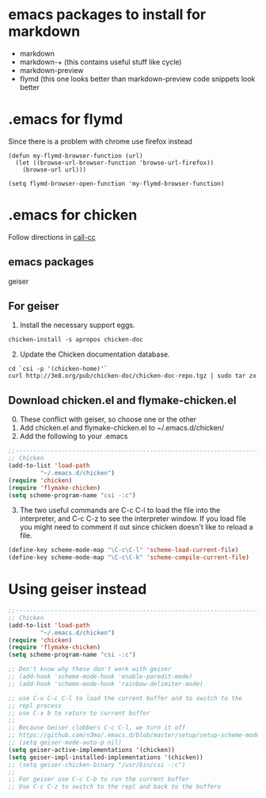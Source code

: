 # emacs packages to install for markdown

- markdown
- markdown-+ (this contains useful stuff like cycle)
- markdown-preview
- flymd (this one looks better than markdown-preview code snippets look better

# .emacs for flymd
Since there is a problem with chrome use firefox instead
    
```emacs-lisp
(defun my-flymd-browser-function (url)
  (let ((browse-url-browser-function 'browse-url-firefox))
    (browse-url url)))

(setq flymd-browser-open-function 'my-flymd-browser-function)
```
# .emacs for chicken

Follow directions in 
[call-cc](https://wiki.call-cc.org/emacs#scheme-complete)

## emacs packages
geiser
    
## For geiser

1. Install the necessary support eggs.

```shell
chicken-install -s apropos chicken-doc
```

2. Update the Chicken documentation database.

```shell
cd `csi -p '(chicken-home)'`
curl http://3e8.org/pub/chicken-doc/chicken-doc-repo.tgz | sudo tar zx
```

## Download chicken.el and flymake-chicken.el

0. These conflict with geiser, so choose one or the other
1. Add chicken.el and flymake-chicken.el to ~/.emacs.d/chicken/
2. Add the following to your .emacs

```lisp
;;----------------------------------------------------------------------
;; Chicken
(add-to-list 'load-path
	     "~/.emacs.d/chicken")
(require 'chicken)
(require 'flymake-chicken)
(setq scheme-program-name "csi -:c")
```

3. The two useful commands are C-c C-l to load the file into the interpreter, and
   C-c C-z to see the interpreter window.  If you load file you might need to comment
   it out since chicken doesn't like to reload a file.
  
```lisp
(define-key scheme-mode-map "\C-c\C-l" 'scheme-load-current-file)
(define-key scheme-mode-map "\C-c\C-k" 'scheme-compile-current-file)
```

# Using geiser instead

```lisp
;;----------------------------------------------------------------------
;; Chicken
(add-to-list 'load-path
	     "~/.emacs.d/chicken")
(require 'chicken)
(require 'flymake-chicken)
(setq scheme-program-name "csi -:c")

;; Don't know why these don't work with geiser
;; (add-hook 'scheme-mode-hook 'enable-paredit-mode)
;; (add-hook 'scheme-mode-hook 'rainbow-delimiter-mode)

;; use C-u C-c C-l to load the current buffer and to switch to the
;; repl process
;; use C-x b to return to current buffer
;;
;; Because Geiser clobbers C-c C-l, we turn it off
;; https://github.com/n3mo/.emacs.d/blob/master/setup/setup-scheme-mode.el
;; (setq geiser-mode-auto-p nil)
(setq geiser-active-implementations '(chicken))
(setq geiser-impl-installed-implementations '(chicken))
;; (setq geiser-chicken-binary "/usr/bin/csi -:c")
;;
;; For geiser use C-c C-b to run the current buffer
;; Use C-c C-z to switch to the repl and back to the buffero

```
